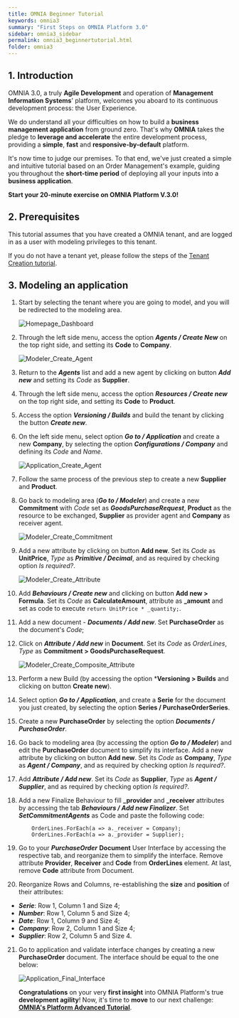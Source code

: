 ```yaml
---
title: OMNIA Beginner Tutorial
keywords: omnia3
summary: "First Steps on OMNIA Platform 3.0"
sidebar: omnia3_sidebar
permalink: omnia3_beginnertutorial.html
folder: omnia3
---
```


## 1. Introduction

OMNIA 3.0, a truly **Agile Development** and operation of **Management Information Systems**' platform, welcomes you aboard to its continuous development process: the User Experience.

We do understand all your difficulties on how to build a **business management application** from ground zero. That's why **OMNIA** takes the pledge to **leverage and accelerate** the entire development process, providing a **simple**, **fast** and **responsive-by-default** platform.

It's now time to judge our premises. To that end, we've just created a simple and intuitive tutorial based on an Order Management's example, guiding you throughout the **short-time period** of deploying all your inputs into a **business application**.

**Start your 20-minute exercise on OMNIA Platform V.3.0!**

## 2. Prerequisites

This tutorial assumes that you have created a OMNIA tenant, and are logged in as a user with modeling privileges to this tenant.

If you do not have a tenant yet, please follow the steps of the [Tenant Creation tutorial](http://docs.numbersbelieve.com/omnia3_tenantcreation.html).

## 3. Modeling an application

1. Start by selecting the tenant where you are going to model, and you will be redirected to the modeling area.
 
    ![Homepage_Dashboard](http://funkyimg.com/i/2DVGv.png)
 
2. Through the left side menu, access the option ***Agents / Create New*** on the top right side, and setting its **Code** to **Company**.

    ![Modeler_Create_Agent](https://github.com/numbersbelieve/omnia3/raw/master/docs/tutorialPics/modelingTutorial/Modeler-Create-Agent.PNG)

3. Return to the ***Agents*** list and add a new agent by clicking on button ***Add new*** and setting its *Code* as **Supplier**.

4. Through the left side menu, access the option ***Resources / Create new*** on the top right side, and setting its **Code** to **Product**.

5. Access the option ***Versioning / Builds*** and build the tenant by clicking the button ***Create new***.

6. On the left side menu, select option ***Go to / Application*** and create a new **Company**, by selecting the option ***Configurations / Company*** and defining its *Code* and *Name*.

    ![Application_Create_Agent](https://github.com/numbersbelieve/omnia3/raw/master/docs/tutorialPics/modelingTutorial/Application-Create-Agent.PNG)

7.  Follow the same process of the previous step to create a new **Supplier** and **Product**.

8. Go back to modeling area (***Go to / Modeler***) and create a new **Commitment** with *Code* set as ***GoodsPurchaseRequest***, **Product** as the resource to be exchanged, **Supplier** as provider agent and **Company** as receiver agent.

    ![Modeler_Create_Commitment](https://github.com/numbersbelieve/omnia3/raw/master/docs/tutorialPics/modelingTutorial/Modeler-Create-Commitment.PNG)

9. Add a new attribute by clicking on button **Add new**. Set its *Code* as **UnitPrice**, *Type* as ***Primitive / Decimal***, and as required by checking option *Is required?*.

    ![Modeler_Create_Attribute](https://github.com/numbersbelieve/omnia3/raw/master/docs/tutorialPics/modelingTutorial/Modeler-Create-Attribute.PNG)

10. Add ***Behaviours / Create new*** and clicking on button **Add new > Formula**. Set its *Code* as **CalculateAmount**, attribute as **_amount** and set as code to execute `return UnitPrice * _quantity;`.

11. Add a new document - ***Documents / Add new***. Set **PurchaseOrder** as the document's *Code*;

12. Click on ***Attribute / Add new*** in **Document**. Set its *Code* as *OrderLines*, *Type* as **Commitment > GoodsPurchaseRequest**.

    ![Modeler_Create_Composite_Attribute](https://github.com/numbersbelieve/omnia3/raw/master/docs/tutorialPics/modelingTutorial/Modeler-Create-CompositeAttribute.PNG)

13. Perform a new Build (by accessing the option ***Versioning > Builds** and clicking on button **Create new**).

14. Select option ***Go to / Application***, and create a **Serie** for the document you just created, by selecting the option **Series / PurchaseOrderSeries**.

15. Create a new **PurchaseOrder** by selecting the option ***Documents / PurchaseOrder***.

16. Go back to modeling area (by accessing the option ***Go to / Modeler***) and edit the **PurchaseOrder** document to simplify its interface. Add a new attribute by clicking on button **Add new**. Set its *Code* as **Company**, *Type* as ***Agent / Company***, and as required by checking option *Is required?*.

17. Add ***Attribute / Add new***. Set its *Code* as **Supplier**, *Type* as ***Agent / Supplier***, and as required by checking option *Is required?*. 

18. Add a new Finalize Behaviour to fill **_provider** and **_receiver** attributes by accessing the tab ***Behaviours / Add new Finalizer***. Set ***SetCommitmentAgents*** as Code and paste the following code:

    ````
        OrderLines.ForEach(a => a._receiver = Company);
        OrderLines.ForEach(a => a._provider = Supplier);
    ````

19. Go to your ***PurchaseOrder*** **Document** User Interface by accessing the respective tab, and reorganize them to simplify the interface. Remove attribute **Provider**, **Receiver**  and **Code** from **OrderLines** element. At last, remove **Code** attribute from Document.

20. Reorganize Rows and Columns, re-establishing the **size** and **position** of their attributes:
  * ***Serie***: Row 1, Column 1 and Size 4; 
  * ***Number***: Row 1, Column 5 and Size 4; 
  * ***Date***: Row 1, Column 9 and Size 4; 
  * ***Company***: Row 2, Column 1 and Size 4;
  * ***Supplier***: Row 2, Column 5 and Size 4.

21. Go to application and validate interface changes by creating a new **PurchaseOrder** document. The interface should be equal to the one below:

    ![Application_Final_Interface](https://github.com/numbersbelieve/omnia3/raw/master/docs/tutorialPics/modelingTutorial/Application-Final-Interface.PNG)


    **Congratulations** on your very **first insight** into OMNIA Platform's true **development agility**! Now, it's time to **move** to our next challenge: [**OMNIA's Platform Advanced Tutorial**](http://docs.numbersbelieve.com/omnia3_advancedtutorial.html). 
